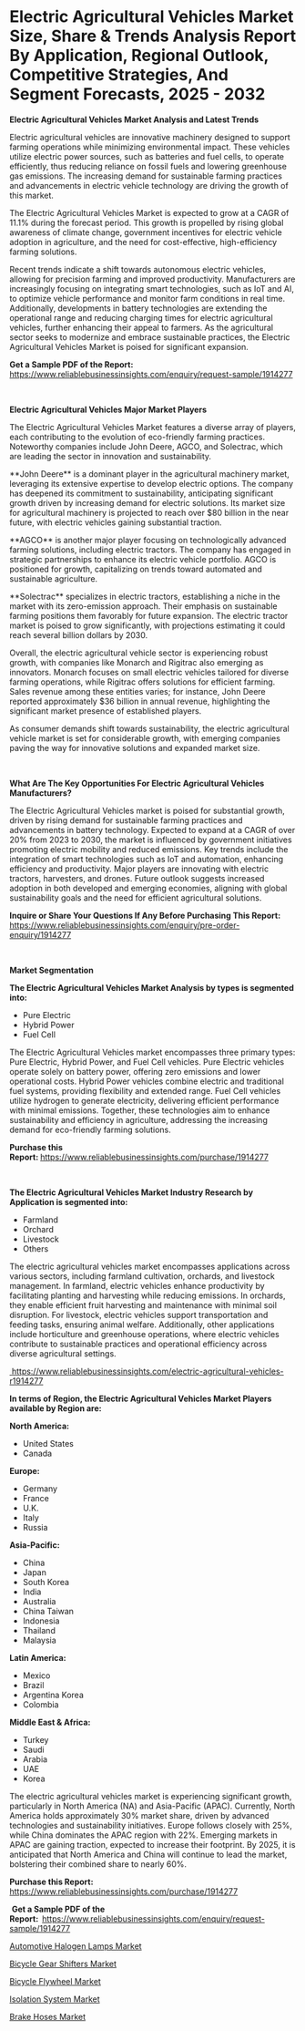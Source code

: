 <p><h1>Electric Agricultural Vehicles Market Size, Share & Trends Analysis Report By Application, Regional Outlook, Competitive Strategies, And Segment Forecasts, 2025 - 2032</h1></p><p><strong>Electric Agricultural Vehicles Market Analysis and Latest Trends</strong></p>
<p><p>Electric agricultural vehicles are innovative machinery designed to support farming operations while minimizing environmental impact. These vehicles utilize electric power sources, such as batteries and fuel cells, to operate efficiently, thus reducing reliance on fossil fuels and lowering greenhouse gas emissions. The increasing demand for sustainable farming practices and advancements in electric vehicle technology are driving the growth of this market.</p><p>The Electric Agricultural Vehicles Market is expected to grow at a CAGR of 11.1% during the forecast period. This growth is propelled by rising global awareness of climate change, government incentives for electric vehicle adoption in agriculture, and the need for cost-effective, high-efficiency farming solutions. </p><p>Recent trends indicate a shift towards autonomous electric vehicles, allowing for precision farming and improved productivity. Manufacturers are increasingly focusing on integrating smart technologies, such as IoT and AI, to optimize vehicle performance and monitor farm conditions in real time. Additionally, developments in battery technologies are extending the operational range and reducing charging times for electric agricultural vehicles, further enhancing their appeal to farmers. As the agricultural sector seeks to modernize and embrace sustainable practices, the Electric Agricultural Vehicles Market is poised for significant expansion.</p></p>
<p><strong>Get a Sample PDF of the Report:&nbsp;</strong> <a href="https://www.reliablebusinessinsights.com/enquiry/request-sample/1914277?utm_campaign=75&utm_medium=2&utm_source=Github&utm_content=ia&utm_term=30032025&utm_id=electric-agricultural-vehicles">https://www.reliablebusinessinsights.com/enquiry/request-sample/1914277</a></p>
<p>&nbsp;</p>
<p><strong>Electric Agricultural Vehicles Major Market Players</strong></p>
<p><p>The Electric Agricultural Vehicles Market features a diverse array of players, each contributing to the evolution of eco-friendly farming practices. Noteworthy companies include John Deere, AGCO, and Solectrac, which are leading the sector in innovation and sustainability.</p><p>**John Deere** is a dominant player in the agricultural machinery market, leveraging its extensive expertise to develop electric options. The company has deepened its commitment to sustainability, anticipating significant growth driven by increasing demand for electric solutions. Its market size for agricultural machinery is projected to reach over $80 billion in the near future, with electric vehicles gaining substantial traction.</p><p>**AGCO** is another major player focusing on technologically advanced farming solutions, including electric tractors. The company has engaged in strategic partnerships to enhance its electric vehicle portfolio. AGCO is positioned for growth, capitalizing on trends toward automated and sustainable agriculture.</p><p>**Solectrac** specializes in electric tractors, establishing a niche in the market with its zero-emission approach. Their emphasis on sustainable farming positions them favorably for future expansion. The electric tractor market is poised to grow significantly, with projections estimating it could reach several billion dollars by 2030.</p><p>Overall, the electric agricultural vehicle sector is experiencing robust growth, with companies like Monarch and Rigitrac also emerging as innovators. Monarch focuses on small electric vehicles tailored for diverse farming operations, while Rigitrac offers solutions for efficient farming. Sales revenue among these entities varies; for instance, John Deere reported approximately $36 billion in annual revenue, highlighting the significant market presence of established players. </p><p>As consumer demands shift towards sustainability, the electric agricultural vehicle market is set for considerable growth, with emerging companies paving the way for innovative solutions and expanded market size.</p></p>
<p>&nbsp;</p>
<p><strong>What Are The Key Opportunities For Electric Agricultural Vehicles Manufacturers?</strong></p>
<p><p>The Electric Agricultural Vehicles market is poised for substantial growth, driven by rising demand for sustainable farming practices and advancements in battery technology. Expected to expand at a CAGR of over 20% from 2023 to 2030, the market is influenced by government initiatives promoting electric mobility and reduced emissions. Key trends include the integration of smart technologies such as IoT and automation, enhancing efficiency and productivity. Major players are innovating with electric tractors, harvesters, and drones. Future outlook suggests increased adoption in both developed and emerging economies, aligning with global sustainability goals and the need for efficient agricultural solutions.</p></p>
<p><strong>Inquire or Share Your Questions If Any Before Purchasing This Report:</strong> <a href="https://www.reliablebusinessinsights.com/enquiry/pre-order-enquiry/1914277?utm_campaign=75&utm_medium=2&utm_source=Github&utm_content=ia&utm_term=30032025&utm_id=electric-agricultural-vehicles">https://www.reliablebusinessinsights.com/enquiry/pre-order-enquiry/1914277</a></p>
<p>&nbsp;</p>
<p><strong>Market Segmentation</strong></p>
<p><strong>The Electric Agricultural Vehicles Market Analysis by types is segmented into:</strong></p>
<p><ul><li>Pure Electric</li><li>Hybrid Power</li><li>Fuel Cell</li></ul></p>
<p><p>The Electric Agricultural Vehicles market encompasses three primary types: Pure Electric, Hybrid Power, and Fuel Cell vehicles. Pure Electric vehicles operate solely on battery power, offering zero emissions and lower operational costs. Hybrid Power vehicles combine electric and traditional fuel systems, providing flexibility and extended range. Fuel Cell vehicles utilize hydrogen to generate electricity, delivering efficient performance with minimal emissions. Together, these technologies aim to enhance sustainability and efficiency in agriculture, addressing the increasing demand for eco-friendly farming solutions.</p></p>
<p><strong>Purchase this Report:&nbsp;</strong><a href="https://www.reliablebusinessinsights.com/purchase/1914277?utm_campaign=75&utm_medium=2&utm_source=Github&utm_content=ia&utm_term=30032025&utm_id=electric-agricultural-vehicles">https://www.reliablebusinessinsights.com/purchase/1914277</a></p>
<p>&nbsp;</p>
<p><strong>The Electric Agricultural Vehicles Market Industry Research by Application is segmented into:</strong></p>
<p><ul><li>Farmland</li><li>Orchard</li><li>Livestock</li><li>Others</li></ul></p>
<p><p>The electric agricultural vehicles market encompasses applications across various sectors, including farmland cultivation, orchards, and livestock management. In farmland, electric vehicles enhance productivity by facilitating planting and harvesting while reducing emissions. In orchards, they enable efficient fruit harvesting and maintenance with minimal soil disruption. For livestock, electric vehicles support transportation and feeding tasks, ensuring animal welfare. Additionally, other applications include horticulture and greenhouse operations, where electric vehicles contribute to sustainable practices and operational efficiency across diverse agricultural settings.</p></p>
<p><a href="https://www.reliablebusinessinsights.com/electric-agricultural-vehicles-r1914277?utm_campaign=75&utm_medium=2&utm_source=Github&utm_content=ia&utm_term=30032025&utm_id=electric-agricultural-vehicles">&nbsp;https://www.reliablebusinessinsights.com/electric-agricultural-vehicles-r1914277</a></p>
<p><strong>In terms of Region, the Electric Agricultural Vehicles Market Players available by Region are:</strong></p>
<p>
    <p> <strong> North America: </strong>
        <ul>
            <li>United States</li>
            <li>Canada</li>
        </ul>
        </p> 
    <p> <strong> Europe: </strong>
        <ul>
            <li>Germany</li>
            <li>France</li>
            <li>U.K.</li>
            <li>Italy</li>
            <li>Russia</li>
        </ul>
        </p> 
    <p> <strong> Asia-Pacific: </strong>
        <ul>
            <li>China</li>
            <li>Japan</li>
            <li>South Korea</li>
            <li>India</li>
            <li>Australia</li>
            <li>China Taiwan</li>
            <li>Indonesia</li>
            <li>Thailand</li>
            <li>Malaysia</li>
        </ul>
        </p> 
    <p> <strong> Latin America: </strong>
        <ul>
            <li>Mexico</li>
            <li>Brazil</li>
            <li>Argentina Korea</li>
            <li>Colombia</li>
        </ul>
        </p> 
    <p> <strong> Middle East & Africa: </strong>
        <ul>
            <li>Turkey</li>
            <li>Saudi</li>
            <li>Arabia</li>
            <li>UAE</li>
            <li>Korea</li>
        </ul>
    </p>
    </p>
<p><p>The electric agricultural vehicles market is experiencing significant growth, particularly in North America (NA) and Asia-Pacific (APAC). Currently, North America holds approximately 30% market share, driven by advanced technologies and sustainability initiatives. Europe follows closely with 25%, while China dominates the APAC region with 22%. Emerging markets in APAC are gaining traction, expected to increase their footprint. By 2025, it is anticipated that North America and China will continue to lead the market, bolstering their combined share to nearly 60%.</p></p>
<p><strong>Purchase this Report: </strong><a href="https://www.reliablebusinessinsights.com/purchase/1914277?utm_campaign=75&utm_medium=2&utm_source=Github&utm_content=ia&utm_term=30032025&utm_id=electric-agricultural-vehicles">https://www.reliablebusinessinsights.com/purchase/1914277</a></p>
<p>&nbsp;<strong>Get a Sample PDF of the Report:&nbsp;&nbsp;</strong><a href="https://www.reliablebusinessinsights.com/enquiry/request-sample/1914277?utm_campaign=75&utm_medium=2&utm_source=Github&utm_content=ia&utm_term=30032025&utm_id=electric-agricultural-vehicles">https://www.reliablebusinessinsights.com/enquiry/request-sample/1914277</a></p>
<p><strong></strong></p>
<p><p><a href="https://github.com/boonegoicks7/Market-Research-Report-List-1/blob/main/automotive-halogen-lamps-market.md?utm_campaign=75&utm_medium=2&utm_source=Github&utm_content=ia&utm_term=30032025&utm_id=electric-agricultural-vehicles">Automotive Halogen Lamps Market</a></p><p><a href="https://github.com/qianyateina/Market-Research-Report-List-1/blob/main/bicycle-gear-shifters-market.md?utm_campaign=75&utm_medium=2&utm_source=Github&utm_content=ia&utm_term=30032025&utm_id=electric-agricultural-vehicles">Bicycle Gear Shifters Market</a></p><p><a href="https://github.com/jensanohishi/Market-Research-Report-List-1/blob/main/bicycle-flywheel-market.md?utm_campaign=75&utm_medium=2&utm_source=Github&utm_content=ia&utm_term=30032025&utm_id=electric-agricultural-vehicles">Bicycle Flywheel Market</a></p><p><a href="https://github.com/gavalegeyndt26/Market-Research-Report-List-1/blob/main/isolation-system-market.md?utm_campaign=75&utm_medium=2&utm_source=Github&utm_content=ia&utm_term=30032025&utm_id=electric-agricultural-vehicles">Isolation System Market</a></p><p><a href="https://github.com/kavechoxo/Market-Research-Report-List-1/blob/main/brake-hoses-market.md?utm_campaign=75&utm_medium=2&utm_source=Github&utm_content=ia&utm_term=30032025&utm_id=electric-agricultural-vehicles">Brake Hoses Market</a></p></p>